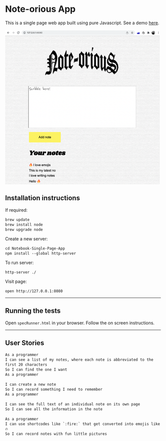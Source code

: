 # Note-orious App 

This is a single page web app built using pure Javascript. See a demo [here](https://www.loom.com/share/501f3116c9a44281ba08582195653968).

<img alt="Homepage" src="images/Homepage.png" width="500" height="500">

## Installation instructions 

If required:
```
brew update 
brew install node
brew upgrade node
```

Create a new server:
```
cd Notebook-Single-Page-App
npm install --global http-server
```

To run server:
```
http-server ./
```

Visit page: 
```
open http://127.0.0.1:8080
```


---

## Running the tests

Open ```specRunner.html``` in your browser. 
Follow the on screen instructions.  

---


## User Stories 
```
As a programmer
I can see a list of my notes, where each note is abbreviated to the first 20 characters
So I can find the one I want
As a programmer

I can create a new note
So I can record something I need to remember
As a programmer

I can see the full text of an individual note on its own page
So I can see all the information in the note

As a programmer
I can use shortcodes like `:fire:` that get converted into emojis like 🔥
So I can record notes with fun little pictures
```
